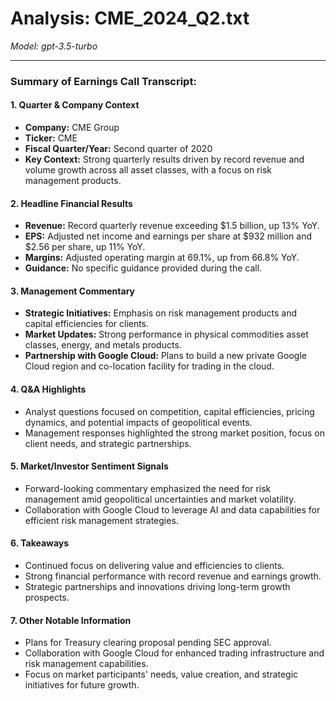 # Analysis: CME_2024_Q2.txt

*Model: gpt-3.5-turbo*

---

### Summary of Earnings Call Transcript:

#### 1. **Quarter & Company Context**
- **Company:** CME Group
- **Ticker:** CME
- **Fiscal Quarter/Year:** Second quarter of 2020
- **Key Context:** Strong quarterly results driven by record revenue and volume growth across all asset classes, with a focus on risk management products.

#### 2. **Headline Financial Results**
- **Revenue:** Record quarterly revenue exceeding $1.5 billion, up 13% YoY.
- **EPS:** Adjusted net income and earnings per share at $932 million and $2.56 per share, up 11% YoY.
- **Margins:** Adjusted operating margin at 69.1%, up from 66.8% YoY.
- **Guidance:** No specific guidance provided during the call.

#### 3. **Management Commentary**
- **Strategic Initiatives:** Emphasis on risk management products and capital efficiencies for clients.
- **Market Updates:** Strong performance in physical commodities asset classes, energy, and metals products.
- **Partnership with Google Cloud:** Plans to build a new private Google Cloud region and co-location facility for trading in the cloud.

#### 4. **Q&A Highlights**
- Analyst questions focused on competition, capital efficiencies, pricing dynamics, and potential impacts of geopolitical events.
- Management responses highlighted the strong market position, focus on client needs, and strategic partnerships.

#### 5. **Market/Investor Sentiment Signals**
- Forward-looking commentary emphasized the need for risk management amid geopolitical uncertainties and market volatility.
- Collaboration with Google Cloud to leverage AI and data capabilities for efficient risk management strategies.

#### 6. **Takeaways**
- Continued focus on delivering value and efficiencies to clients.
- Strong financial performance with record revenue and earnings growth.
- Strategic partnerships and innovations driving long-term growth prospects.

#### 7. **Other Notable Information**
- Plans for Treasury clearing proposal pending SEC approval.
- Collaboration with Google Cloud for enhanced trading infrastructure and risk management capabilities.
- Focus on market participants' needs, value creation, and strategic initiatives for future growth.